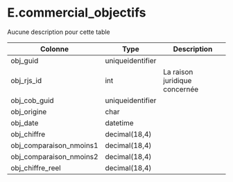 # E.commercial_objectifs

Aucune description pour cette table

Colonne|Type|Description
---|---|---
obj_guid|uniqueidentifier|
obj_rjs_id|int|La raison juridique concernée 
obj_cob_guid|uniqueidentifier|
obj_origine|char|
obj_date|datetime|
obj_chiffre|decimal(18,4)|
obj_comparaison_nmoins1|decimal(18,4)|
obj_comparaison_nmoins2|decimal(18,4)|
obj_chiffre_reel|decimal(18,4)|
